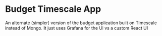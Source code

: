 # Budget Timescale App

An alternate (simpler) version of the budget application built on Timescale instead of Mongo. It just
uses Grafana for the UI vs a custom React UI
